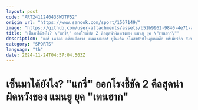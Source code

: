 ```yaml
---
layout: post
code: "ART2411240433WDTF52"
origin_url: "https://www.sanook.com/sport/1567149/"
image: "https://github.com/user-attachments/assets/b51b9962-9840-4e71-a500-ccfe36aa156f"
title: "เซ็นมาได้ยังไง? \"แกรี่\" ออกโรงชี้ชัด 2 ดีลสุดน่าผิดหวังของ แมนยู ยุค \"เทนฮาก\""
description: "แกรี เนวิลล์ อดีตแบ็กขวา แมนเชสเตอร์ ยูไนเต็ด สโมสรยักษ์ใหญ่แห่งศึก พรีเมียร์ลีก อังกฤษ แสดงความคิดเห็นว่า คาเซมิโร่ และ อันโตนี 2 นักเตะชาวบราซิล เป็นการทำธุรกิจที่น่าผิดหวังที่สุดของ “ปีศาจแดง” ในยุค เอริก เทน ฮาก อดีตโค้ชชาวดัตช์"
category: "SPORTS"
language: "th"
date: 2024-11-24T04:57:04.503Z
---
```


# เซ็นมาได้ยังไง? "แกรี่" ออกโรงชี้ชัด 2 ดีลสุดน่าผิดหวังของ แมนยู ยุค "เทนฮาก"
